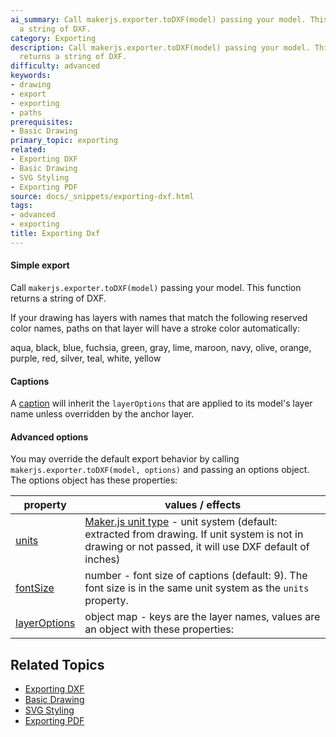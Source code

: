 ```yaml
---
ai_summary: Call makerjs.exporter.toDXF(model) passing your model. This function returns
  a string of DXF.
category: Exporting
description: Call makerjs.exporter.toDXF(model) passing your model. This function
  returns a string of DXF.
difficulty: advanced
keywords:
- drawing
- export
- exporting
- paths
prerequisites:
- Basic Drawing
primary_topic: exporting
related:
- Exporting DXF
- Basic Drawing
- SVG Styling
- Exporting PDF
source: docs/_snippets/exporting-dxf.html
tags:
- advanced
- exporting
title: Exporting Dxf
---
```

#### Simple export

Call `makerjs.exporter.toDXF(model)` passing your model. This function returns a string of DXF.

If your drawing has layers with names that match the following reserved color names,
paths on that layer will have a stroke color automatically:

aqua, black, blue, fuchsia, green, gray, lime, maroon, navy, olive, orange, purple, red, silver, teal, white, yellow

#### Captions

A [caption](/docs/intermediate-drawing/index.md#captions) will inherit the `layerOptions` that are applied to its model's layer name unless overridden by the anchor layer.

#### Advanced options

You may override the default export behavior by calling `makerjs.exporter.toDXF(model, options)` and passing an options object.
The options object has these properties:

| property | values / effects |
| --- | --- |
| [units](../converted/api/interfaces/core_exporter.idxfrenderoptions.md#units) | [Maker.js unit type](../api/index.html#unittype) - unit system (default: extracted from drawing. If unit system is not in drawing or not passed, it will use DXF default of inches) |
| [fontSize](../converted/api/interfaces/core_exporter.idxfrenderoptions.md#fontsize) | number - font size of captions (default: 9). The font size is in the same unit system as the `units` property. |
| [layerOptions](../converted/api/interfaces/core_exporter.idxfrenderoptions.md#layeroptions) | object map - keys are the layer names, values are an object with these properties:  | property | values | | --- | --- | | [color](../converted/api/interfaces/core_exporter.idxflayeroptions.md#color) | number - [Maker.js color](../api/modules/core_exporter.html#colors) | | [fontSize](../converted/api/interfaces/core_exporter.idxflayeroptions.md#fontsize) | number - font size of captions. The font size is in the same unit system as the `units` property. | |

## Related Topics

- [Exporting DXF](../index.md)
- [Basic Drawing](../index.md)
- [SVG Styling](../index.md)
- [Exporting PDF](../index.md)
